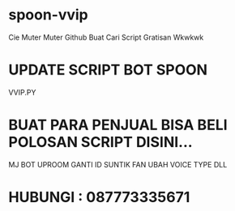 # spoon-vvip

Cie Muter Muter Github Buat Cari Script Gratisan Wkwkwk

# UPDATE SCRIPT BOT SPOON

VVIP.PY

# BUAT PARA PENJUAL BISA BELI POLOSAN SCRIPT DISINI...

MJ BOT
UPROOM
GANTI ID
SUNTIK FAN
UBAH VOICE TYPE
DLL

# HUBUNGI : 087773335671
